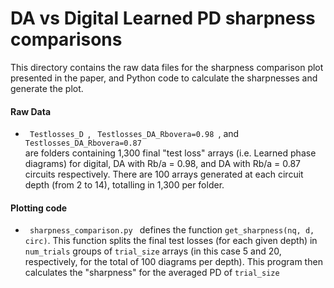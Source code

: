 # DA vs Digital Learned PD sharpness comparisons

This directory contains the raw data files for the sharpness comparison plot presented in the paper, and Python code to calculate the sharpnesses and generate the plot.


#### Raw Data
<ul>
  <li>  <code> Testlosses_D </code>, <code> Testlosses_DA_Rbovera=0.98 </code>, and <code> Testlosses_DA_Rbovera=0.87 </code>  </li> are folders containing 1,300 final "test loss" arrays (i.e. Learned phase diagrams) for digital, DA with Rb/a = 0.98, and DA with Rb/a = 0.87 circuits respectively.  There are 100 arrays generated at each circuit depth (from 2 to 14), totalling in 1,300 per folder.
  
</ul>

#### Plotting code
  <ul>
    <li><code> sharpness_comparison.py </code> defines the function <code>get_sharpness(nq, d, circ)</code>.  This function splits the final test losses (for each given depth) in <code>num_trials</code> groups of <code>trial_size</code> arrays (in this case 5 and 20, respectively, for the total of 100 diagrams per depth). This program then calculates the "sharpness" for the averaged PD of <code>trial_size</code diagrams, which is defined as the standard deviation of the gradient of the diagram.  This number is calculated for all 13 depths for all 3 circuit types, and then plotted with error bars.
       </li>
    
  </ul>




